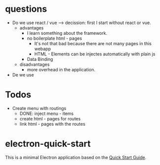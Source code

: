 # questions
- Do we use react / vue --> decission: first I start without react or vue.
    - advantages
        - I learn something about the framework.
        - no boilerplate html - pages
            - It's not that bad because there are not many pages in this webapp
            - HTML - Elements can be injectes automatically with plain js
        - Data Binding
    - disadvantages
        - more overhead in the application.
- De we use

# Todos
- Create menu with routings
    - DONE: inject menu - items
    - create html - pages for routes
    - link html - pages with the routes


# electron-quick-start

This is a minimal Electron application based on the [Quick Start Guide](https://electronjs.org/docs/latest/tutorial/quick-start).